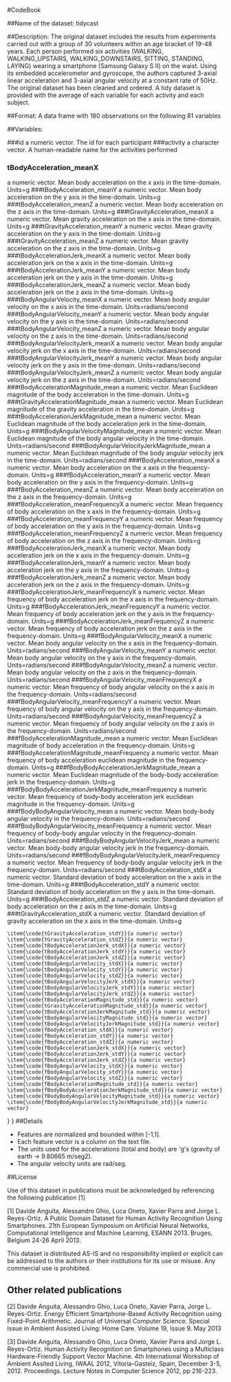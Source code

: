 #CodeBook

##Name of the dataset:
tidycast

##Description:
The original dataset includes the results from experiments carried out with a group of 30 volunteers 
within an age bracket of 19-48 years. 
Each person performed six activities (WALKING, WALKING_UPSTAIRS, WALKING_DOWNSTAIRS, SITTING, STANDING, LAYING) 
wearing a smartphone (Samsung Galaxy S II) on the waist. 
Using its embedded accelerometer and gyroscope, the authors captured 3-axial linear acceleration 
and 3-axial angular velocity at a constant rate of 50Hz. 
The original dataset has been cleaned and ordered. A tidy dataset is provided with the average of each variable 
for each activity and each subject.  

##Format:
  A data frame with 180 observations on the following 81 variables
  
##Variables:

###id
a numeric vector. The id for each participant
###activity
a character vector. A human-readable name for the activities performed
### tBodyAcceleration_meanX
a numeric vector. Mean body acceleration on the x axis in the time-domain. Units=g
###tBodyAcceleration_meanY
a numeric vector. Mean body acceleration on the y axis in the time-domain. Units=g
###tBodyAcceleration_meanZ
a numeric vector. Mean body acceleration on the z axis in the time-domain. Units=g
###tGravityAcceleration_meanX
a numeric vector. Mean gravity acceleration on the x axis in the time-domain. Units=g
###tGravityAcceleration_meanY
a numeric vector. Mean gravity acceleration on the y axis in the time-domain. Units=g
###tGravityAcceleration_meanZ
a numeric vector. Mean gravity acceleration on the z axis in the time-domain. Units=g
###tBodyAccelerationJerk_meanX
a numeric vector. Mean body acceleration jerk on the x axis in the time-domain. Units=g
###tBodyAccelerationJerk_meanY
a numeric vector. Mean body acceleration jerk on the y axis in the time-domain. Units=g
###tBodyAccelerationJerk_meanZ
a numeric vector. Mean body acceleration jerk on the z axis in the time-domain. Units=g
###tBodyAngularVelocity_meanX
a numeric vector. Mean body angular velocity on the x axis in the time-domain. Units=radians/second
###tBodyAngularVelocity_meanY
a numeric vector. Mean body angular velocity on the y axis in the time-domain. Units=radians/second
###tBodyAngularVelocity_meanZ
a numeric vector. Mean body angular velocity on the z axis in the time-domain. Units=radians/second
###tBodyAngularVelocityJerk_meanX
a numeric vector. Mean body angular velocity jerk on the x axis in the time-domain. Units=radians/second
###tBodyAngularVelocityJerk_meanY
a numeric vector. Mean body angular velocity jerk on the y axis in the time-domain. Units=radians/second
###tBodyAngularVelocityJerk_meanZ
a numeric vector. Mean body angular velocity jerk on the z axis in the time-domain. Units=radians/second
###tBodyAccelerationMagnitude_mean
a numeric vector. Mean Euclidean magnitude of the body acceleration in the time-domain. Units=g
###tGravityAccelerationMagnitude_mean
a numeric vector. Mean Euclidean magnitude of the gravity acceleration in the time-domain. Units=g
###tBodyAccelerationJerkMagnitude_mean
a numeric vector. Mean Euclidean magnitude of the body acceleration jerk in the time-domain. Units=g
###tBodyAngularVelocityMagnitude_mean
a numeric vector. Mean Euclidean magnitude of the body angular velocity in the time-domain. Units=radians/second
###tBodyAngularVelocityJerkMagnitude_mean
a numeric vector. Mean Euclidean magnitude of the body angular velocity jerk in the time-domain. Units=radians/second
###fBodyAcceleration_meanX
a numeric vector. Mean body acceleration on the x axis in the frequency-domain. Units=g
###fBodyAcceleration_meanY
a numeric vector. Mean body acceleration on the y axis in the frequency-domain. Units=g
###fBodyAcceleration_meanZ
a numeric vector. Mean body acceleration on the z axis in the frequency-domain. Units=g
###fBodyAcceleration_meanFrequencyX
a numeric vector. Mean frequency of body acceleration on the x axis in the frequency-domain. Units=g
###fBodyAcceleration_meanFrequencyY
a numeric vector. Mean frequency of body acceleration on the y axis in the frequency-domain. Units=g
###fBodyAcceleration_meanFrequencyZ
a numeric vector. Mean frequency of body acceleration on the z axis in the frequency-domain. Units=g
###fBodyAccelerationJerk_meanX
a numeric vector. Mean body acceleration jerk on the x axis in the frequency-domain. Units=g
###fBodyAccelerationJerk_meanY
a numeric vector. Mean body acceleration jerk on the y axis in the frequency-domain. Units=g
###fBodyAccelerationJerk_meanZ
a numeric vector. Mean body acceleration jerk on the z axis in the frequency-domain. Units=g
###fBodyAccelerationJerk_meanFrequencyX
a numeric vector. Mean frequency of body acceleration jerk on the x axis in the frequency-domain. Units=g
###fBodyAccelerationJerk_meanFrequencyY
a numeric vector. Mean frequency of body acceleration jerk on the y axis in the frequency-domain. Units=g
###fBodyAccelerationJerk_meanFrequencyZ
a numeric vector. Mean frequency of body acceleration jerk on the z axis in the frequency-domain. Units=g
###fBodyAngularVelocity_meanX
a numeric vector. Mean body angular velocity on the x axis in the frequency-domain. Units=radians/second
###fBodyAngularVelocity_meanY
a numeric vector. Mean body angular velocity on the y axis in the frequency-domain. Units=radians/second
###fBodyAngularVelocity_meanZ
a numeric vector. Mean body angular velocity on the z axis in the frequency-domain. Units=radians/second
###fBodyAngularVelocity_meanFrequencyX
a numeric vector. Mean frequency of body angular velocity on the x axis in the frequency-domain. Units=radians/second
###fBodyAngularVelocity_meanFrequencyY
a numeric vector. Mean frequency of body angular velocity on the y axis in the frequency-domain. Units=radians/second
###fBodyAngularVelocity_meanFrequencyZ
a numeric vector. Mean frequency of body angular velocity on the z axis in the frequency-domain. Units=radians/second
###fBodyAccelerationMagnitude_mean
a numeric vector. Mean Euclidean magnitude of body acceleration in the frequency-domain. Units=g
###fBodyAccelerationMagnitude_meanFrequency
a numeric vector. Mean frequency of body acceleration euclidean magnitude in the frequency-domain. Units=g
###fBodyBodyAccelerationJerkMagnitude_mean
a numeric vector. Mean Euclidean magnitude of the body-body acceleration jerk in the frequency-domain. Units=g
###fBodyBodyAccelerationJerkMagnitude_meanFrequency
a numeric vector. Mean frequency of body-body acceleration jerk euclidean magnitude in the frequency-domain. Units=g
###fBodyBodyAngularVelocity_mean
a numeric vector. Mean body-body angular velocity in the frequency-domain. Units=radians/second
###fBodyBodyAngularVelocity_meanFrequency
a numeric vector. Mean frequency of body-body angular velocity in the frequency-domain. Units=radians/second
###fBodyBodyAngularVelocityJerk_mean
a numeric vector. Mean body-body angular velocity jerk in the frequency-domain. Units=radians/second
###fBodyBodyAngularVelocityJerk_meanFrequency
a numeric vector. Mean frequency of body-body angular velocity jerk in the frequency-domain. Units=radians/second
###tBodyAcceleration_stdX
a numeric vector. Standard deviation of body acceleration on the x axis in the time-domain. Units=g
###tBodyAcceleration_stdY
a numeric vector. Standard deviation of body acceleration on the y axis in the time-domain. Units=g
###tBodyAcceleration_stdZ
a numeric vector. Standard deviation of body acceleration on the z axis in the time-domain. Units=g
###tGravityAcceleration_stdX
a numeric vector. Standard deviation of gravity acceleration on the x axis in the time-domain. Units=g

    \item{\code{tGravityAcceleration_stdY}}{a numeric vector}
    \item{\code{tGravityAcceleration_stdZ}}{a numeric vector}
    \item{\code{tBodyAccelerationJerk_stdX}}{a numeric vector}
    \item{\code{tBodyAccelerationJerk_stdY}}{a numeric vector}
    \item{\code{tBodyAccelerationJerk_stdZ}}{a numeric vector}
    \item{\code{tBodyAngularVelocity_stdX}}{a numeric vector}
    \item{\code{tBodyAngularVelocity_stdY}}{a numeric vector}
    \item{\code{tBodyAngularVelocity_stdZ}}{a numeric vector}
    \item{\code{tBodyAngularVelocityJerk_stdX}}{a numeric vector}
    \item{\code{tBodyAngularVelocityJerk_stdY}}{a numeric vector}
    \item{\code{tBodyAngularVelocityJerk_stdZ}}{a numeric vector}
    \item{\code{tBodyAccelerationMagnitude_std}}{a numeric vector}
    \item{\code{tGravityAccelerationMagnitude_std}}{a numeric vector}
    \item{\code{tBodyAccelerationJerkMagnitude_std}}{a numeric vector}
    \item{\code{tBodyAngularVelocityMagnitude_std}}{a numeric vector}
    \item{\code{tBodyAngularVelocityJerkMagnitude_std}}{a numeric vector}
    \item{\code{fBodyAcceleration_stdX}}{a numeric vector}
    \item{\code{fBodyAcceleration_stdY}}{a numeric vector}
    \item{\code{fBodyAcceleration_stdZ}}{a numeric vector}
    \item{\code{fBodyAccelerationJerk_stdX}}{a numeric vector}
    \item{\code{fBodyAccelerationJerk_stdY}}{a numeric vector}
    \item{\code{fBodyAccelerationJerk_stdZ}}{a numeric vector}
    \item{\code{fBodyAngularVelocity_stdX}}{a numeric vector}
    \item{\code{fBodyAngularVelocity_stdY}}{a numeric vector}
    \item{\code{fBodyAngularVelocity_stdZ}}{a numeric vector}
    \item{\code{fBodyAccelerationMagnitude_std}}{a numeric vector}
    \item{\code{fBodyBodyAccelerationJerkMagnitude_std}}{a numeric vector}
    \item{\code{fBodyBodyAngularVelocityMagnitude_std}}{a numeric vector}
    \item{\code{fBodyBodyAngularVelocityJerkMagnitude_std}}{a numeric vector}
  }
}
##Details
- Features are normalized and bounded within [-1,1].
- Each feature vector is a column on the text file.
- The units used for the accelerations (total and body) are 'g's (gravity of earth -> 9.80665 m/seg2).
- The angular velocity units are rad/seg.

##License

Use of this dataset in publications must be acknowledged by referencing the following publication [1] 

[1] Davide Anguita, Alessandro Ghio, Luca Oneto, Xavier Parra and Jorge L. Reyes-Ortiz. A Public Domain Dataset for Human Activity Recognition Using Smartphones. 21th European Symposium on Artificial Neural Networks, Computational Intelligence and Machine Learning, ESANN 2013. Bruges, Belgium 24-26 April 2013. 

This dataset is distributed AS-IS and no responsibility implied or explicit can be addressed to the authors or their institutions for its use or misuse. Any commercial use is prohibited.

## Other related publications

[2] Davide Anguita, Alessandro Ghio, Luca Oneto, Xavier Parra, Jorge L. Reyes-Ortiz.  Energy Efficient Smartphone-Based Activity Recognition using Fixed-Point Arithmetic. Journal of Universal Computer Science. Special Issue in Ambient Assisted Living: Home Care.   Volume 19, Issue 9. May 2013

[3] Davide Anguita, Alessandro Ghio, Luca Oneto, Xavier Parra and Jorge L. Reyes-Ortiz. Human Activity Recognition on Smartphones using a Multiclass Hardware-Friendly Support Vector Machine. 4th International Workshop of Ambient Assited Living, IWAAL 2012, Vitoria-Gasteiz, Spain, December 3-5, 2012. Proceedings. Lecture Notes in Computer Science 2012, pp 216-223. 
